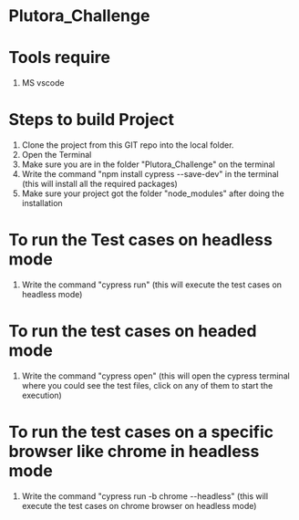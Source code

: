 # Plutora_Challenge

# Tools require

1.  MS vscode

# Steps to build Project

1. Clone the project from this GIT repo into the local folder.
2. Open the Terminal
3. Make sure you are in the folder "Plutora_Challenge" on the terminal
4. Write the command "npm install cypress --save-dev" in the terminal (this will install all the required packages)
5. Make sure your project got the folder "node_modules" after doing the installation

# To run the Test cases on headless mode

1. Write the command "cypress run" (this will execute the test cases on headless mode)

# To run the test cases on headed mode

1. Write the command "cypress open" (this will open the cypress terminal where you could see the test files, click on any of them to start the execution)

# To run the test cases on a specific browser like chrome in headless mode

1. Write the command "cypress run -b chrome --headless" (this will execute the test cases on chrome browser on headless mode)
